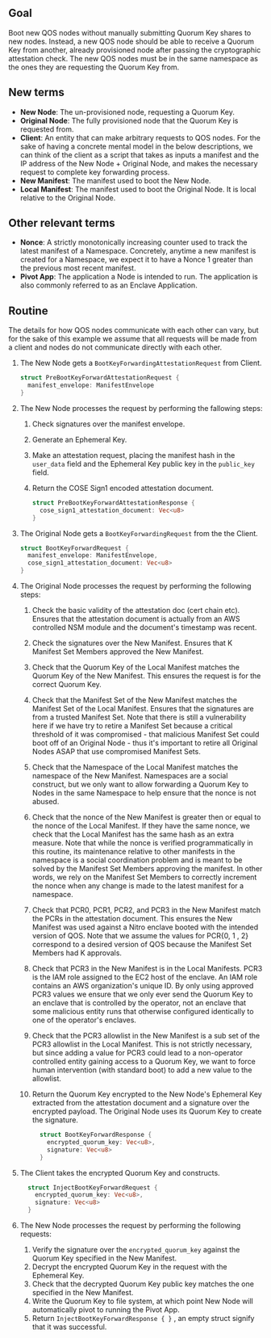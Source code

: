 ## Goal

Boot new QOS nodes without manually submitting Quorum Key shares to new nodes. Instead, a new QOS node should be able to receive a Quorum Key from another, already provisioned node after passing the cryptographic attestation check. The new QOS nodes must be in the same namespace as the ones they are requesting the Quorum Key from.

## New terms

* **New Node**: The un-provisioned node, requesting a Quorum Key.
* **Original Node**: The fully provisioned node that the Quorum Key is requested from.
* **Client**: An entity that can make arbitrary requests to QOS nodes. For the sake of having a concrete mental model in the below descriptions, we can think of the client as a script that takes as inputs a manifest and the IP address of the New Node + Original Node, and makes the necessary request to complete key forwarding process.
* **New Manifest**: The manifest used to boot the New Node.
* **Local Manifest**: The manifest used to boot the Original Node. It is local relative to the Original Node.

## Other relevant terms

* **Nonce**: A strictly monotonically increasing counter used to track the latest manifest of a Namespace. Concretely, anytime a new manifest is created for a Namespace, we expect it to have a Nonce 1 greater than the previous most recent manifest.
* **Pivot App**: The application a Node is intended to run. The application is also commonly referred to as an Enclave Application.

## Routine

The details for how QOS nodes communicate with each other can vary, but for the sake of this example we assume that all requests will be made from a client and nodes do not communicate directly with each other.

1) The New Node gets a `BootKeyForwardingAttestationRequest` from Client.

    ```rust
    struct PreBootKeyForwardAttestationRequest {
      manifest_envelope: ManifestEnvelope
    }
    ```

2) The New Node processes the request by performing the fallowing steps:
    1) Check signatures over the manifest envelope.
    1) Generate an Ephemeral Key.
    1) Make an attestation request, placing the manifest hash in the `user_data` field and the Ephemeral Key public key in the `public_key` field.
    1) Return the COSE Sign1 encoded attestation document.

        ```rust
        struct PreBootKeyForwardAttestationResponse {
          cose_sign1_attestation_document: Vec<u8>
        }
        ```

3) The Original Node gets a `BootKeyForwardingRequest` from the the Client.

    ```rust
    struct BootKeyForwardRequest {
      manifest_envelope: ManifestEnvelope,
      cose_sign1_attestation_document: Vec<u8>
    }
    ```

4) The Original Node processes the request by performing the following steps:
    1) Check the basic validity of the attestation doc (cert chain etc). Ensures that the attestation document is actually from an AWS controlled NSM module and the document's timestamp was recent.
    1) Check the signatures over the New Manifest. Ensures that K Manifest Set Members approved the New Manifest.
    1) Check that the Quorum Key of the Local Manifest matches the Quorum Key of the New Manifest. This ensures the request is for the correct Quorum Key.
    1) Check that the Manifest Set of the New Manifest matches the Manifest Set of the Local Manifest. Ensures that the signatures are from a trusted Manifest Set. Note that there is still a vulnerability here if we have try to retire a Manifest Set because a critical threshold of it was compromised - that malicious Manifest Set could boot off of an Original Node - thus it's important to retire all Original Nodes ASAP that use compromised Manifest Sets.
    1) Check that the Namespace of the Local Manifest matches the namespace of the New Manifest. Namespaces are a social construct, but we only want to allow forwarding a Quorum Key to Nodes in the same Namespace to help ensure that the nonce is not abused.
    1) Check that the nonce of the New Manifest is greater then or equal to the nonce of the Local Manifest. If they have the same nonce, we check that the Local Manifest has the same hash as an extra measure. Note that while the nonce is verified programmatically in this routine, its maintenance relative to other manifests in the namespace is a social coordination problem and is meant to be solved by the Manifest Set Members approving the manifest. In other words, we rely on the Manifest Set Members to correctly increment the nonce when any change is made to the latest manifest for a namespace.
    1) Check that PCR0, PCR1, PCR2, and PCR3 in the New Manifest match the PCRs in the attestation document. This ensures the New Manifest was used against a Nitro enclave booted with the intended version of QOS. Note that we assume the values for PCR{0, 1 , 2} correspond to a desired version of QOS because the Manifest Set Members had K approvals.
    1) Check that PCR3 in the New Manifest is in the Local Manifests. PCR3 is the IAM role assigned to the EC2 host of the enclave. An IAM role contains an AWS organization's unique ID. By only using approved PCR3 values we ensure that we only ever send the Quorum Key to an enclave that is controlled by the operator, not an enclave that some malicious entity runs that otherwise configured identically to one of the operator's enclaves.
    1) Check that the PCR3 allowlist in the New Manifest is a sub set of the PCR3 allowlist in the Local Manifest. This is not strictly necessary, but since adding a value for PCR3 could lead to a non-operator controlled entity gaining access to a Quorum Key, we want to force human intervention (with standard boot) to add a new value to the allowlist.
    1) Return the Quorum Key encrypted to the New Node's Ephemeral Key extracted from the attestation document and a signature over the encrypted payload. The Original Node uses its Quorum Key to create the signature.

        ```rust
          struct BootKeyForwardResponse {
            encrypted_quorum_key: Vec<u8>,
            signature: Vec<u8>
          }
        ```

5) The Client takes the encrypted Quorum Key and constructs.

    ```rust
      struct InjectBootKeyForwardRequest {
        encrypted_quorum_key: Vec<u8>,
        signature: Vec<u8>
      }
    ```

6) The New Node processes the request by performing the following requests:
    1) Verify the signature over the `encrypted_quorum_key` against the Quorum Key specified in the New Manifest.
    1) Decrypt the encrypted Quorum Key in the request with the Ephemeral Key.
    1) Check that the decrypted Quorum Key public key matches the one specified in the New Manifest.
    1) Write the Quorum Key to file system, at which point New Node will automatically pivot to running the Pivot App.
    1) Return `InjectBootKeyForwardResponse { }` , an empty struct signify that it was successful.
